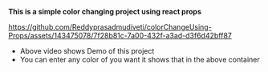 **This is a simple color changing project using react props**



https://github.com/Reddyprasadmudiveti/colorChangeUsing-Props/assets/143475078/7f28b81c-7a00-432f-a3ad-d3f6d42bff87



* Above video shows Demo of this project
* You can enter any color of you want it shows that in the above container

